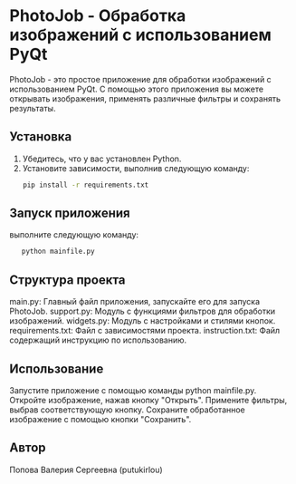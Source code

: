 # PhotoJob - Обработка изображений с использованием PyQt

PhotoJob - это простое приложение для обработки изображений с использованием PyQt. С помощью этого приложения вы можете открывать изображения, применять различные фильтры и сохранять результаты.

## Установка

1. Убедитесь, что у вас установлен Python.
2. Установите зависимости, выполнив следующую команду:
   ```bash
   pip install -r requirements.txt

## Запуск приложения
выполните следующую команду:
```bash
   python mainfile.py
```

## Структура проекта
main.py: Главный файл приложения, запускайте его для запуска PhotoJob.
support.py: Модуль с функциями фильтров для обработки изображений.
widgets.py: Модуль с настройками и стилями кнопок.
requirements.txt: Файл с зависимостями проекта.
instruction.txt: Файл содержащий инструкцию по использованию.

## Использование
Запустите приложение с помощью команды python mainfile.py.
Откройте изображение, нажав кнопку "Открыть".
Примените фильтры, выбрав соответствующую кнопку.
Сохраните обработанное изображение с помощью кнопки "Сохранить".

## Автор
Попова Валерия Сергеевна (putukirlou)

